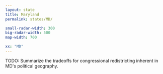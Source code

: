 ```yaml
---
layout: state
title: Maryland
permalink: states/MD/

small-radar-width: 300
big-radar-width: 500
map-width: 700

xx: "MD"
---
```


TODO: Summarize the tradeoffs for congressional redistricting inherent in MD's political geography.